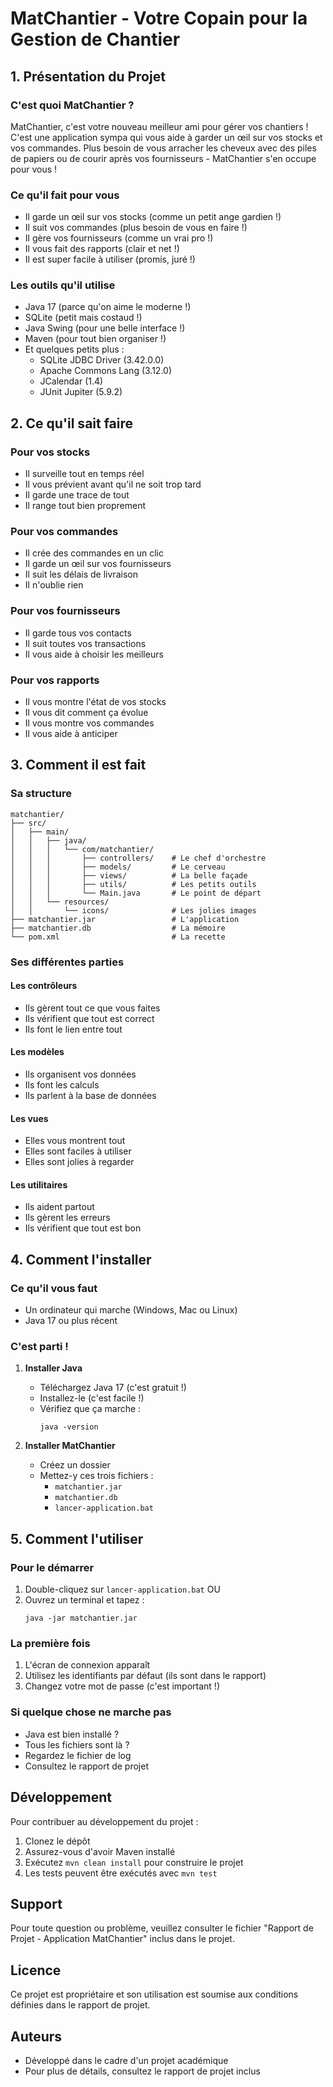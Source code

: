 # MatChantier - Votre Copain pour la Gestion de Chantier

## 1. Présentation du Projet

### C'est quoi MatChantier ?
MatChantier, c'est votre nouveau meilleur ami pour gérer vos chantiers ! C'est une application sympa qui vous aide à garder un œil sur vos stocks et vos commandes. Plus besoin de vous arracher les cheveux avec des piles de papiers ou de courir après vos fournisseurs - MatChantier s'en occupe pour vous !

### Ce qu'il fait pour vous
- Il garde un œil sur vos stocks (comme un petit ange gardien !)
- Il suit vos commandes (plus besoin de vous en faire !)
- Il gère vos fournisseurs (comme un vrai pro !)
- Il vous fait des rapports (clair et net !)
- Il est super facile à utiliser (promis, juré !)

### Les outils qu'il utilise
- Java 17 (parce qu'on aime le moderne !)
- SQLite (petit mais costaud !)
- Java Swing (pour une belle interface !)
- Maven (pour tout bien organiser !)
- Et quelques petits plus :
  - SQLite JDBC Driver (3.42.0.0)
  - Apache Commons Lang (3.12.0)
  - JCalendar (1.4)
  - JUnit Jupiter (5.9.2)

## 2. Ce qu'il sait faire

### Pour vos stocks
- Il surveille tout en temps réel
- Il vous prévient avant qu'il ne soit trop tard
- Il garde une trace de tout
- Il range tout bien proprement

### Pour vos commandes
- Il crée des commandes en un clic
- Il garde un œil sur vos fournisseurs
- Il suit les délais de livraison
- Il n'oublie rien

### Pour vos fournisseurs
- Il garde tous vos contacts
- Il suit toutes vos transactions
- Il vous aide à choisir les meilleurs

### Pour vos rapports
- Il vous montre l'état de vos stocks
- Il vous dit comment ça évolue
- Il vous montre vos commandes
- Il vous aide à anticiper

## 3. Comment il est fait

### Sa structure
```
matchantier/
├── src/
│   ├── main/
│   │   ├── java/
│   │   │   └── com/matchantier/
│   │   │       ├── controllers/    # Le chef d'orchestre
│   │   │       ├── models/         # Le cerveau
│   │   │       ├── views/          # La belle façade
│   │   │       ├── utils/          # Les petits outils
│   │   │       └── Main.java       # Le point de départ
│   │   └── resources/
│   │       └── icons/              # Les jolies images
├── matchantier.jar                 # L'application
├── matchantier.db                  # La mémoire
└── pom.xml                         # La recette
```

### Ses différentes parties

#### Les contrôleurs
- Ils gèrent tout ce que vous faites
- Ils vérifient que tout est correct
- Ils font le lien entre tout

#### Les modèles
- Ils organisent vos données
- Ils font les calculs
- Ils parlent à la base de données

#### Les vues
- Elles vous montrent tout
- Elles sont faciles à utiliser
- Elles sont jolies à regarder

#### Les utilitaires
- Ils aident partout
- Ils gèrent les erreurs
- Ils vérifient que tout est bon

## 4. Comment l'installer

### Ce qu'il vous faut
- Un ordinateur qui marche (Windows, Mac ou Linux)
- Java 17 ou plus récent

### C'est parti !

1. **Installer Java**
   - Téléchargez Java 17 (c'est gratuit !)
   - Installez-le (c'est facile !)
   - Vérifiez que ça marche :
     ```
     java -version
     ```

2. **Installer MatChantier**
   - Créez un dossier
   - Mettez-y ces trois fichiers :
     - `matchantier.jar`
     - `matchantier.db`
     - `lancer-application.bat`

## 5. Comment l'utiliser

### Pour le démarrer
1. Double-cliquez sur `lancer-application.bat`
   OU
2. Ouvrez un terminal et tapez :
   ```
   java -jar matchantier.jar
   ```

### La première fois
1. L'écran de connexion apparaît
2. Utilisez les identifiants par défaut (ils sont dans le rapport)
3. Changez votre mot de passe (c'est important !)

### Si quelque chose ne marche pas
- Java est bien installé ?
- Tous les fichiers sont là ?
- Regardez le fichier de log
- Consultez le rapport de projet

## Développement
Pour contribuer au développement du projet :

1. Clonez le dépôt
2. Assurez-vous d'avoir Maven installé
3. Exécutez `mvn clean install` pour construire le projet
4. Les tests peuvent être exécutés avec `mvn test`

## Support
Pour toute question ou problème, veuillez consulter le fichier "Rapport de Projet - Application MatChantier" inclus dans le projet.

## Licence
Ce projet est propriétaire et son utilisation est soumise aux conditions définies dans le rapport de projet.

## Auteurs
- Développé dans le cadre d'un projet académique
- Pour plus de détails, consultez le rapport de projet inclus 
